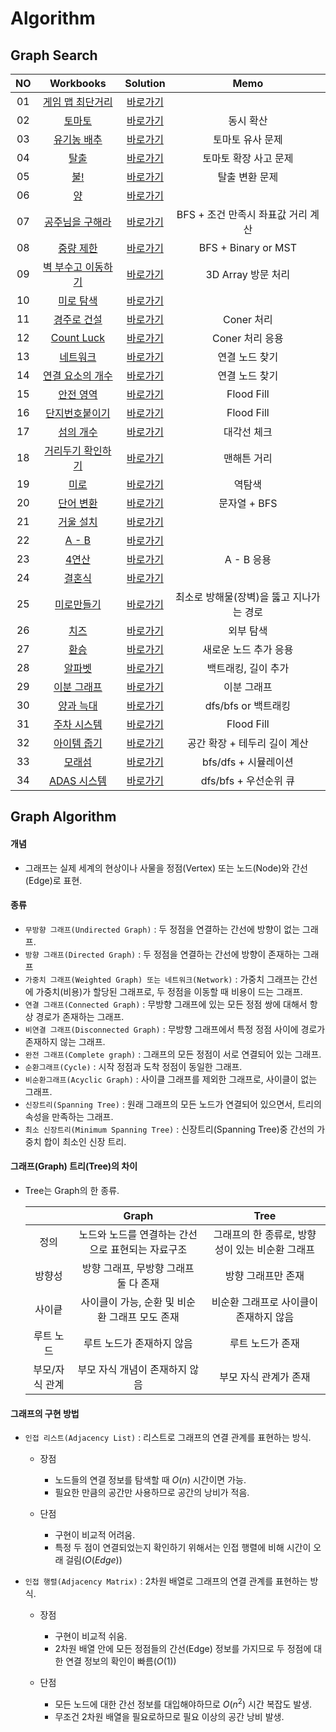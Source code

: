 # Algorithm 


## Graph Search
|<center>NO|<center>Workbooks|<center>Solution|<center>Memo|
|:---:|:---:|:---:|:---:|
|01|[게임 맵 최단거리](https://programmers.co.kr/learn/courses/30/lessons/1844)|[바로가기](./Solution/게임%20맵%20최단거리)|  |
|02|[토마토](https://www.acmicpc.net/problem/7576)|[바로가기](./Solution/토마토)|동시 확산|
|03|[유기농 배추](https://www.acmicpc.net/problem/1012)|[바로가기](./Solution/유기농%20배추)|토마토 유사 문제|
|04|[탈출](https://www.acmicpc.net/problem/3055)|[바로가기](./Solution/탈출)|토마토 확장 사고 문제|
|05|[불!](https://www.acmicpc.net/problem/4179)|[바로가기](./Solution/불!)|탈출 변환 문제| 
|06|[양](https://www.acmicpc.net/problem/3184)|[바로가기](./Solution/양)||
|07|[공주님을 구해라](https://www.acmicpc.net/problem/17836)|[바로가기](./Solution/공주님을%20구해라)|BFS + 조건 만족시 좌표값 거리 계산|
|08|[중량 제한](https://www.acmicpc.net/problem/1939)|[바로가기](./Solution/중량%20제한)|BFS + Binary or MST|
|09|[벽 부수고 이동하기](https://www.acmicpc.net/problem/2206)|[바로가기](./Solution/벽%20부수고%20이동하기)|3D Array 방문 처리|
|10|[미로 탐색](https://www.acmicpc.net/problem/2178)|[바로가기](./Solution/미로%20탐색)||
|11|[경주로 건설](https://programmers.co.kr/learn/courses/30/lessons/67259)|[바로가기](./Solution/경주로%20건설)|Coner 처리|
|12|[Count Luck](https://www.hackerrank.com/challenges/count-luck/problem)|[바로가기](./Solution/Count%20Luck)|Coner 처리 응용|
|13|[네트워크](https://programmers.co.kr/learn/courses/30/lessons/43162)|[바로가기](./Solution/네트워크)|연결 노드 찾기|
|14|[연결 요소의 개수](https://www.acmicpc.net/problem/11724)|[바로가기](./Solution/연결%20요소의%20개수)|연결 노드 찾기|
|15|[안전 영역](https://www.acmicpc.net/problem/2468)|[바로가기](./Solution/안전%20영역)|Flood Fill|
|16|[단지번호붙이기](https://www.acmicpc.net/problem/2667)|[바로가기](./Solution/단지번호붙이기)|Flood Fill|
|17|[섬의 개수](https://www.acmicpc.net/problem/4963)|[바로가기](./Solution/섬의%20개수)|대각선 체크|
|18|[거리두기 확인하기](https://school.programmers.co.kr/learn/courses/30/lessons/81302)|[바로가기](./Solution/거리두기%20확인하기)|맨해튼 거리|
|19|[미로](https://www.acmicpc.net/problem/24463)|[바로가기](./Solution/미로)|역탐색|
|20|[단어 변환](https://school.programmers.co.kr/learn/courses/30/lessons/43163)|[바로가기](./Solution/단어%20변환)|문자열 + BFS|
|21|[거울 설치](https://www.acmicpc.net/problem/2151)|[바로가기](./Solution/거울%20설치)||
|22|[A - B](https://www.acmicpc.net/problem/16953)|[바로가기](./Solution/A%20-%20B)||
|23|[4연산](https://www.acmicpc.net/problem/14395)|[바로가기](./Solution/4연산)|A - B 응용|
|24|[결혼식](https://www.acmicpc.net/problem/5567)|[바로가기](./Solution/결혼식)||
|25|[미로만들기](https://www.acmicpc.net/problem/2665)|[바로가기](./Solution/미로만들기)| 최소로 방해물(장벽)을 뚫고 지나가는 경로 |
|26|[치즈](https://www.acmicpc.net/problem/2638)|[바로가기](./Solution/치즈)| 외부 탐색 |
|27|[환승](https://www.acmicpc.net/problem/5214)|[바로가기](./Solution/환승)| 새로운 노드 추가 응용|
|28|[알파벳](https://www.acmicpc.net/problem/1987)|[바로가기](./Solution/알파벳)| 백트래킹, 길이 추가 |
|29|[이분 그래프](https://www.acmicpc.net/problem/1707)|[바로가기](./Solution/이분%20그래프)| 이분 그래프 |
|30|[양과 늑대](https://school.programmers.co.kr/learn/courses/30/lessons/92343)|[바로가기](./Solution/양과%20늑대)| dfs/bfs or 백트래킹 |
|31|[주차 시스템](https://level.goorm.io/exam/152115/%ED%98%84%EB%8C%80%EB%AA%A8%EB%B9%84%EC%8A%A4-%EC%98%88%EC%84%A0-%EC%A3%BC%EC%B0%A8%EC%8B%9C%EC%8A%A4%ED%85%9C/quiz/1)|[바로가기](./Solution/주차%20시스템)| Flood Fill |
|32|[아이템 줍기](https://school.programmers.co.kr/learn/courses/30/lessons/87694)|[바로가기](./Solution/아이템%20줍기)| 공간 확장 + 테두리 길이 계산 |
|33|[모래섬](https://edu.goorm.io/learn/lecture/33428/%EC%95%8C%EA%B3%A0%EB%A6%AC%EC%A6%98-%EB%A8%BC%EB%8D%B0%EC%9D%B4-%EC%B1%8C%EB%A6%B0%EC%A7%80-%ED%95%B4%EC%84%A4/lesson/1681205/5%EC%A3%BC%EC%B0%A8-%EB%B3%B5%EC%8A%B5%EB%AC%B8%EC%A0%9C-2-%EB%AA%A8%EB%9E%98%EC%84%AC)|[바로가기](./Solution/모래섬)| bfs/dfs + 시뮬레이션 |
|34|[ADAS 시스템](https://level.goorm.io/exam/152116/%ED%98%84%EB%8C%80%EB%AA%A8%EB%B9%84%EC%8A%A4-%EC%98%88%EC%84%A0-adas-%EC%8B%9C%EC%8A%A4%ED%85%9C/quiz/1)|[바로가기](./Solution/[ADAS%20시스템)| dfs/bfs + 우선순위 큐 |

## Graph Algorithm
#### 개념
- 그래프는 실제 세계의 현상이나 사물을 정점(Vertex) 또는 노드(Node)와 간선(Edge)로 표현.


#### 종류
- `무방향 그래프(Undirected Graph)` : 두 정점을 연결하는 간선에 방향이 없는 그래프.
- `방향 그래프(Directed Graph)` : 두 정점을 연결하는 간선에 방향이 존재하는 그래프
- `가중치 그래프(Weighted Graph) 또는 네트워크(Network)` : 가중치 그래프는 간선에 가중치(비용)가 할당된 그래프로, 두 정점을 이동할 때 비용이 드는 그래프.
- `연결 그래프(Connected Graph)` : 무방향 그래프에 있는 모든 정점 쌍에 대해서 항상 경로가 존재하는 그래프.
- `비연결 그래프(Disconnected Graph)` : 무방향 그래프에서 특정 정점 사이에 경로가 존재하지 않는 그래프.
- `완전 그래프(Complete graph)` : 그래프의 모든 정점이 서로 연결되어 있는 그래프.
- `순환그래프(Cycle)` : 시작 정점과 도착 정점이 동일한 그래프.
- `비순환그래프(Acyclic Graph)` : 사이클 그래프를 제외한 그래프로, 사이클이 없는 그래프.
- `신장트리(Spanning Tree)` : 원래 그래프의 모든 노드가 연결되어 있으면서, 트리의 속성을 만족하는 그래프.
- `최소 신장트리(Minimum Spanning Tree)` : 신장트리(Spanning Tree)중 간선의 가중치 합이 최소인 신장 트리.


#### 그래프(Graph) 트리(Tree)의 차이
- Tree는 Graph의 한 종류.

    ||<center>Graph|<center>Tree|
    |:---:|:---:|:---:|
    |정의|노드와 노드를 연결하는 간선으로 표현되는 자료구조|그래프의 한 종류로, 방향성이 있는 비순환 그래프|
    |방향성|방향 그래프, 무방향 그래프 둘 다 존재|방향 그래프만 존재|
    |사이킅|사이클이 가능, 순환 및 비순환 그래프 모도 존재|비순환 그래프로 사이클이 존재하지 않음|
    |루트 노드|루트 노드가 존재하지 않음|루트 노드가 존재|
    |부모/자식 관계|부모 자식 개념이 존재하지 않음|부모 자식 관계가 존재 |


#### 그래프의 구현 방법
- `인접 리스트(Adjacency List)` : 리스트로 그래프의 연결 관계를 표현하는 방식. 
    - 장점
        - 노드들의 연결 정보를 탐색할 때 $O(n)$ 시간이면 가능.
        - 필요한 만큼의 공간만 사용하므로 공간의 낭비가 적음.
    
    - 단점
        - 구현이 비교적 어려움.
        - 특정 두 점이 연결되었는지 확인하기 위해서는 인접 행렬에 비해 시간이 오래 걸림($O(Edge)$)

- `인접 행렬(Adjacency Matrix)` : 2차원 배열로 그래프의 연결 관계를 표현하는 방식.
    - 장점
        - 구현이 비교적 쉬움.
        - 2차원 배열 안에 모든 정점들의 간선(Edge) 정보를 가지므로 두 정점에 대한 연결 정보의 확인이 빠름($O(1)$)
    
    - 단점
        - 모든 노드에 대한 간선 정보를 대입해야하므로  $O(n^2)$ 시간 복잡도 발생.
        - 무조건 2차원 배열을 필요로하므로 필요 이상의 공간 낭비 발생.
